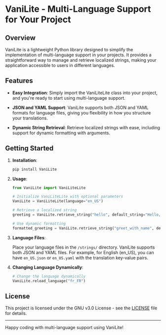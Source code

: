 # VaniLite - Multi-Language Support for Your Project

## Overview

VaniLite is a lightweight Python library designed to simplify the implementation of multi-language support in your projects. It provides a straightforward way to manage and retrieve localized strings, making your application accessible to users in different languages.

## Features

- **Easy Integration**: Simply import the VaniLiteLite class into your project, and you're ready to start using multi-language support.

- **JSON and YAML Support**: VaniLite supports both JSON and YAML formats for language files, giving you flexibility in how you structure your translations.

- **Dynamic String Retrieval**: Retrieve localized strings with ease, including support for dynamic formatting with arguments.

## Getting Started

1. **Installation**:

    ```bash
    pip install VaniLite
    ```

2. **Usage**:

    ```python
    from VaniLite import VaniLiteLite

    # Initialize VaniLiteLite with optional parameters
    VaniLite = VaniLiteLite(language="en_US")

    # Retrieve a localized string
    greeting = VaniLite.retrieve_string("hello", default_string="Hello, World!")

    # Use dynamic formatting
    formatted_greeting = VaniLite.retrieve_string("greet_with_name", default_string="Hello, {}!", "John")
    ```

3. **Language Files**:

    Place your language files in the `/strings/` directory. VaniLite supports both JSON and YAML files. For example, for English (en_US), you can have `en_US.json` or `en_US.yaml` with the translation key-value pairs.

4. **Changing Language Dynamically**:

    ```python
    # Change the language dynamically
    VaniLite.reload_language("fr_FR")
    ```


## License

This project is licensed under the GNU v3.0 License - see the [LICENSE](./LICENSE) file for details.

---

Happy coding with multi-language support using VaniLite!
